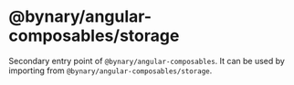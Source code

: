 # @bynary/angular-composables/storage

Secondary entry point of `@bynary/angular-composables`. It can be used by importing from `@bynary/angular-composables/storage`.
